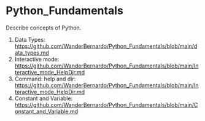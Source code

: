 # Python_Fundamentals
Describe concepts of Python.

01. Data Types: https://github.com/WanderBernardo/Python_Fundamentals/blob/main/data_types.md
02. Interactive mode: https://github.com/WanderBernardo/Python_Fundamentals/blob/main/Interactive_mode_HelpDir.md
03. Command: help and dir: https://github.com/WanderBernardo/Python_Fundamentals/blob/main/Interactive_mode_HelpDir.md
04. Constant and Variable: https://github.com/WanderBernardo/Python_Fundamentals/blob/main/Constant_and_Variable.md
